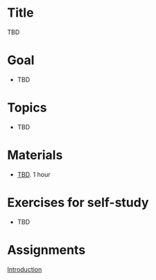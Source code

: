 # Title
TBD

# Goal
- TBD

# Topics
- TBD

# Materials
- [TBD](TBD). 1 hour  

# Exercises for self-study
- TBD

# Assignments
[Introduction](./task.md)
